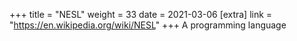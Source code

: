 +++
title = "NESL"
weight = 33
date = 2021-03-06
[extra]
link = "https://en.wikipedia.org/wiki/NESL"
+++
A programming language

